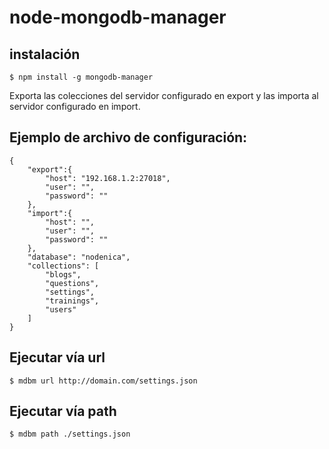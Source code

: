 node-mongodb-manager
====================

## instalación

    $ npm install -g mongodb-manager

Exporta las colecciones del servidor configurado en export y las importa al servidor configurado en import.

## Ejemplo de archivo de configuración:

    {
        "export":{
            "host": "192.168.1.2:27018",
            "user": "",
            "password": ""
        },
        "import":{
            "host": "",
            "user": "",
            "password": ""
        },
        "database": "nodenica",
        "collections": [
            "blogs",
            "questions",
            "settings",
            "trainings",
            "users"
        ]
    }

## Ejecutar vía url

    $ mdbm url http://domain.com/settings.json

## Ejecutar vía path

    $ mdbm path ./settings.json
